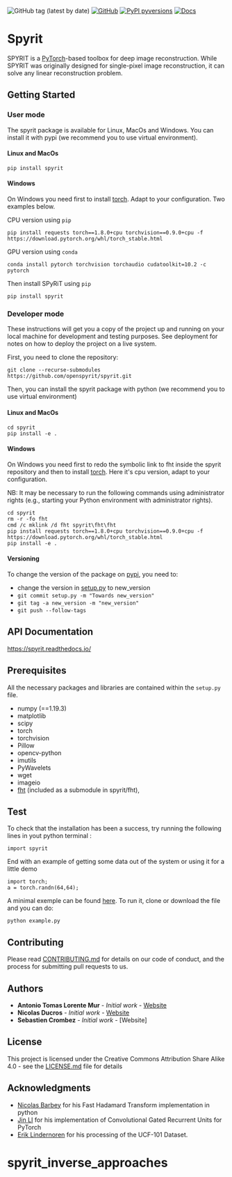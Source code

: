 ![GitHub tag (latest by date)](https://img.shields.io/github/v/tag/openspyrit/spyrit?logo=github)
[![GitHub](https://img.shields.io/github/license/openspyrit/spyrit?style=plastic)](https://github.com/openspyrit/spyrit/blob/master/LICENSE.md)
[![PyPI pyversions](https://img.shields.io/pypi/pyversions/spyrit.svg)](https://pypi.python.org/pypi/spyrit/)
[![Docs](https://readthedocs.org/projects/spyrit/badge/?version=latest&style=flat)](https://spyrit.readthedocs.io/en/master/)

# Spyrit
SPYRIT is a [PyTorch](https://pytorch.org/)-based toolbox for deep image reconstruction. While SPYRIT was originally designed for single-pixel image reconstruction, it can solve any linear reconstruction problem.
    
## Getting Started

### User mode

The spyrit package is available for Linux, MacOs and Windows. You can install it with pypi (we recommend you to use virtual environment).

#### Linux and MacOs

```
pip install spyrit
```

#### Windows

On Windows you need first to install [torch](https://pytorch.org/get-started/locally/). Adapt to your configuration. Two examples below.

CPU version using `pip `

```
pip install requests torch==1.8.0+cpu torchvision==0.9.0+cpu -f https://download.pytorch.org/whl/torch_stable.html
```

GPU version using `conda` 

``` shell
conda install pytorch torchvision torchaudio cudatoolkit=10.2 -c pytorch
```

Then install SPyRiT using `pip`

```shell
pip install spyrit
```

### Developer mode

These instructions will get you a copy of the project up and running on your local machine for development and testing purposes. See deployment for notes on how to deploy the project on a live system.

First, you need to clone the repository:

```
git clone --recurse-submodules https://github.com/openspyrit/spyrit.git
```

Then, you can install the spyrit package with python (we recommend you to use virtual environment)

#### Linux and MacOs

```
cd spyrit
pip install -e .
```

#### Windows

On Windows you need first to redo the symbolic link to fht inside the spyrit repository and then to install [torch](https://pytorch.org/get-started/locally/). Here it's cpu version, adapt to your configuration. 

NB: It may be necessary to run the following commands using administrator rights (e.g., starting your Python environment with administrator rights).

```
cd spyrit
rm -r -fo fht
cmd /c mklink /d fht spyrit\fht\fht
pip install requests torch==1.8.0+cpu torchvision==0.9.0+cpu -f https://download.pytorch.org/whl/torch_stable.html
pip install -e .
```

#### Versioning

To change the version of the package on [pypi](https://pypi.org/project/spyrit/), you need to:
 - change the version in [setup.py](https://github.com/openspyrit/spyrit/blob/master/setup.py#L45) to new_version
 - ```git commit setup.py -m "Towards new_version"```
 - ```git tag -a new_version -m "new_version"```
 - ```git push --follow-tags```

## API Documentation
https://spyrit.readthedocs.io/

## Prerequisites

All the necessary packages and libraries are contained within the ```setup.py ``` file.

- numpy (==1.19.3)
- matplotlib
- scipy
- torch
- torchvision
- Pillow
- opencv-python
- imutils
- PyWavelets
- wget
- imageio
- [fht](https://github.com/nbarbey/fht) (included as a submodule in spyrit/fht),

## Test

To check that the installation has been a success, try running the following lines in yout python terminal :

```
import spyrit
```

End with an example of getting some data out of the system or using it for a little demo

```
import torch;
a = torch.randn(64,64);
```

A minimal exemple can be found [here](https://github.com/openspyrit/spyrit/blob/master/.github/workflows/example.py). To run it, clone or download the file and you can do:

```
python example.py
```

## Contributing

Please read [CONTRIBUTING.md](CONTRIBUTING.md) for details on our code of conduct, and the process for submitting pull requests to us.


## Authors

* **Antonio Tomas Lorente Mur** - *Initial work* - [Website](https://www.creatis.insa-lyon.fr/~lorente/)
* **Nicolas Ducros** - *Initial work* - [Website](https://www.creatis.insa-lyon.fr/~ducros/WebPage/index.html)
* **Sebastien Crombez** - *Initial work* - [Website]


## License

This project is licensed under the Creative Commons Attribution Share Alike 4.0 - see the [LICENSE.md](LICENSE.md) file for details

## Acknowledgments

* [Nicolas Barbey](https://github.com/nbarbey/fht) for his Fast Hadamard Transform implementation in python  
* [Jin LI](https://github.com/happyjin/ConvGRU-pytorch) for his implementation of Convolutional Gated Recurrent Units for PyTorch
* [Erik Lindernoren](https://github.com/eriklindernoren/Action-Recognition) for his processing of the UCF-101 Dataset.
# spyrit_inverse_approaches
